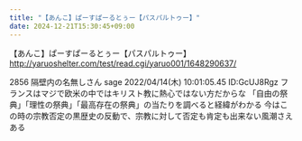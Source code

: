 ```yaml
---
title: "【あんこ】ぱーすぱーるとぅー【パスパルトゥー】"
date: 2024-12-21T15:30:45+09:00
---
```

【あんこ】ぱーすぱーるとぅー【パスパルトゥー】
http://yaruoshelter.com/test/read.cgi/yaruo001/1648290637/

2856 隔壁内の名無しさん sage 2022/04/14(木) 10:01:05.45 ID:GcUJ8Rgz
フランスはマジで欧米の中ではキリスト教に熱心ではない方だからな
「自由の祭典」「理性の祭典」「最高存在の祭典」の当たりを調べると経緯がわかる
今はこの時の宗教否定の黒歴史の反動で、宗教に対して否定も肯定も出来ない風潮さえある
